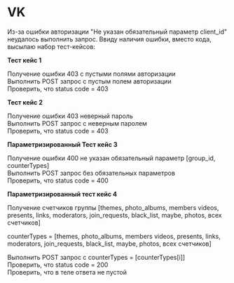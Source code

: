# VK
Из-за ошибки авторизации 
"Не указан обязательный параметр client_id"
неудалось выполнить запрос. Ввиду наличия ошибки, вместо кода, высылаю набор тест-кейсов:

**Тест кейс 1**

Получение ошибки 403 с пустыми полями авторизации\
Выполнить POST запрос с пустым полем авторизации\
Проверить, что status code = 403

**Тест кейс 2**

Получение ошибки 403 неверный пароль\
Выполнить POST запрос с неверным паролем \
Проверить, что status code = 403

**Параметризированный Тест кейс 3**

Получение ошибки 400 не указан обязательный параметр [group_id, counterTypes]\
Выполнить POST запрос без обязательных параметров\
Проверить, что status code = 400

**Параметризированный тест кейс 4**

Получение счетчиков группы [themes, photo_albums, members videos, presents, links, moderators, join_requests, black_list, maybe, photos, всех счетчиков]

counterTypes = [themes, photo_albums, members videos, presents, links, moderators, join_requests, black_list, maybe, photos, всех счетчиков]

Выполнить POST запрос с counterTypes = [counterTypes[i]]\
Проверить, что status code = 200\
Проверить, что <counterTypes> в теле ответа не пустой
